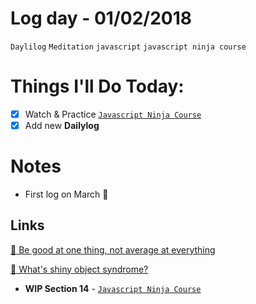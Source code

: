 # Log day - 01/02/2018

`Daylilog` `Meditation` `javascript` `javascript ninja course`

# Things I'll Do Today:

- [x] Watch & Practice [`Javascript Ninja Course`](https://github.com/wgoulart/course-javascript-ninja)
- [x] Add new **Dailylog**

# Notes
- First log on March :metal:

## Links

[:newspaper: Be good at one thing, not average at everything](https://dev.to/stvnyung/be-good-at-one-thing-not-average-at-everything-1bf1)  

[:newspaper: What's shiny object syndrome?](https://www.quora.com/Whats-shiny-object-syndrome)


- **WIP Section 14** - [`Javascript Ninja Course`](https://github.com/wgoulart/course-javascript-ninja)
